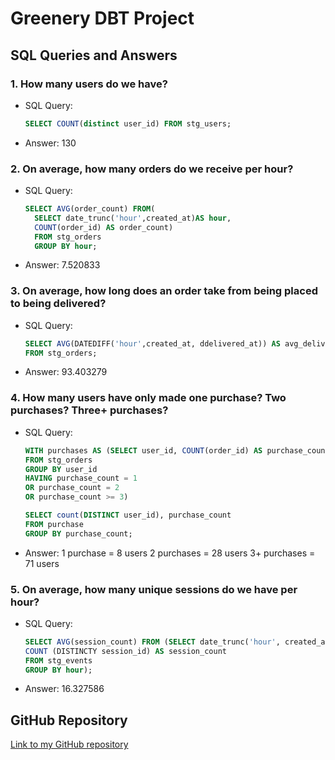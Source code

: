 # Greenery DBT Project

## SQL Queries and Answers

### 1. How many users do we have?
- SQL Query:
  ```sql
  SELECT COUNT(distinct user_id) FROM stg_users;
  ```
- Answer: 130

### 2. On average, how many orders do we receive per hour?
- SQL Query:
  ```sql
  SELECT AVG(order_count) FROM(
    SELECT date_trunc('hour',created_at)AS hour, 
    COUNT(order_id) AS order_count)
    FROM stg_orders
    GROUP BY hour;
  ```
- Answer: 7.520833

### 3. On average, how long does an order take from being placed to being delivered?
- SQL Query:
  ```sql
  SELECT AVG(DATEDIFF('hour',created_at, ddelivered_at)) AS avg_delivery_time 
  FROM stg_orders;
  ```
- Answer: 93.403279

### 4. How many users have only made one purchase? Two purchases? Three+ purchases?
- SQL Query:
  ```sql
  WITH purchases AS (SELECT user_id, COUNT(order_id) AS purchase_count
  FROM stg_orders
  GROUP BY user_id
  HAVING purchase_count = 1 
  OR purchase_count = 2
  OR purchase_count >= 3)
  
  SELECT count(DISTINCT user_id), purchase_count
  FROM purchase
  GROUP BY purchase_count;
  ```
- Answer: 1 purchase = 8 users
2 purchases = 28 users
3+ purchases = 71 users

### 5. On average, how many unique sessions do we have per hour?
- SQL Query:
  ```sql
  SELECT AVG(session_count) FROM (SELECT date_trunc('hour', created_at) AS hour, 
  COUNT (DISTINCTY session_id) AS session_count
  FROM stg_events
  GROUP BY hour);
  ```
- Answer: 16.327586

## GitHub Repository
[Link to my GitHub repository](https://github.com/Gaduba/course-dbt.git)
